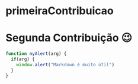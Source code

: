 # primeiraContribuicao

# Segunda Contribuição :wink:

```javascript
function myAlert(arg) {
  if(arg) {
    window.alert("Markdown é muito útil")
  }
}
```
